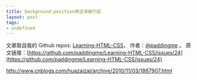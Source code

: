 ```yaml
---
title: background-position用法详细介绍
layout: post
tags:
- undefined
---
```



 文章取自我的 Github  repos: [Learning-HTML-CSS](https://github.com/paddingme/Learning-HTML-CSS)， 作者：[@paddingme](http://padding.me/about.html) 。 
  原文链接：[https://github.com/paddingme/Learning-HTML-CSS/issues/24](https://github.com/paddingme/Learning-HTML-CSS/issues/24)

http://www.cnblogs.com/huazaizai/archive/2010/11/03/1867907.html